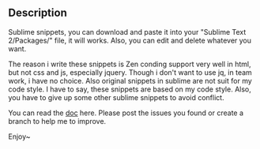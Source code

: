 ## Description

Sublime snippets, you can download and paste it into your "Sublime Text 2/Packages/" file, it will works. Also, you can edit and delete whatever you want.

The reason i write these snippets is Zen conding support very well in html, but not css and js, especially jquery.  Though i don't want to use jq, in team work, i have no choice. Also original snippets in sublime are not suit for my code style. I have to say, these snippets are based on my code style. Also, you have to give up some other sublime snippets to avoid conflict.

You can read the [doc](doc.md "doc") here. Please post the issues you found or create a branch to help me to improve.

Enjoy~
